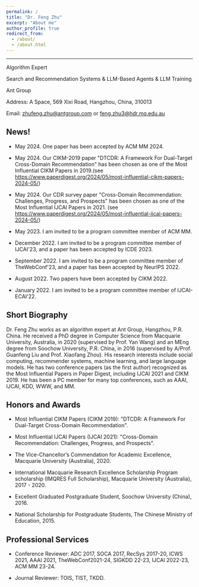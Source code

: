 ```yaml
---
permalink: /
title: "Dr. Feng Zhu"
excerpt: "About me"
author_profile: true
redirect_from: 
  - /about/
  - /about.html
---
```


------
Algorithm Expert

Search and Recommendation Systems & LLM-Based Agents & LLM Training

Ant Group

Address: A Space, 569 Xixi Road, Hangzhou, China, 310013

Email: zhufeng.zhu@antgroup.com or feng.zhu3@hdr.mq.edu.au

News!
------
* May 2024. One paper has been accepted by ACM MM 2024.
* May 2024. Our CIKM-2019 paper "DTCDR: A Framework For Dual-Target Cross-Domain Recommendation" has been chosen as one of the Most Influential CIKM Papers in 2019.(see https://www.paperdigest.org/2024/05/most-influential-cikm-papers-2024-05/)

* May 2024. Our CDR survey paper "Cross-Domain Recommendation: Challenges, Progress, and Prospects" has been chosen as one of the Most Influential IJCAI Papers in 2021. (see https://www.paperdigest.org/2024/05/most-influential-ijcai-papers-2024-05/)

* May 2023. I am invited to be a program committee member of ACM MM.

* December 2022. I am invited to be a program committee member of IJCAI'23, and a paper has been accepted by ICDE 2023. 

* September 2022. I am invited to be a program committee member of TheWebConf'23, and a paper has been accepted by NeurIPS 2022.

* August 2022. Two papers have been accepted by CIKM 2022.

* January 2022. I am invited to be a program committee member of IJCAI-ECAI'22.

Short Biography
------
Dr. Feng Zhu works as an algorithm expert at Ant Group, Hangzhou, P.R. China. He received a PhD degree in Computer Science from Macquarie University, Australia, in 2020 (supervised by Prof. Yan Wang) and an MEng degree from Soochow University, P.R. China, in 2016 (supervised by A/Prof. Guanfeng Liu and Prof. Xiaofang Zhou). His research interests include social computing, recommender systems, machine learning, and large language models. He has two conference papers (as the first author) recognized as the Most Influential Papers in Paper Digest, including IJCAI 2021 and CIKM 2019. He has been a PC member for many top conferences, such as AAAI, IJCAI, KDD, WWW, and MM.

Honors and Awards
------
* Most Influential CIKM Papers (CIKM 2019): "DTCDR: A Framework For Dual-Target Cross-Domain Recommendation".
  
* Most Influential IJCAI Papers (IJCAI 2021): "Cross-Domain Recommendation: Challenges, Progress, and Prospects".

* The Vice-Chancellor’s Commendation for Academic Excellence, Macquarie University (Australia), 2020.

* International Macquarie Research Excellence Scholarship Program scholarship (IMQRES Full Scholarship), Macquarie University (Australia), 2017 - 2020.

* Excellent Graduated Postgraduate Student, Soochow University (China), 2016.

* National Scholarship for Postgraduate Students, The Chinese Ministry of Education, 2015.

Professional Services
------
* Conference Reviewer: ADC 2017, SOCA 2017, RecSys 2017-20, ICWS 2021, AAAI 2021, TheWebConf2021-24, SIGKDD 22-23, IJCAI 2022-23, ACM MM 23-24.

* Journal Reviewer: TOIS, TIST, TKDD.
